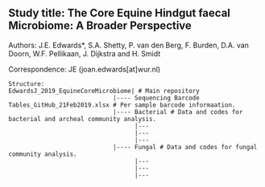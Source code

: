
Study title: The Core Equine Hindgut faecal Microbiome: A Broader Perspective  
---------------------------------------------------------------------------------

Authors: J.E. Edwards*, S.A. Shetty, P. van den Berg, F. Burden, D.A. van Doorn, W.F. Pellikaan, J. Dijkstra and H. Smidt  

Correspondence: JE (joan.edwards[at]wur.nl)   

```
Structure:  
EdwardsJ_2019_EquineCoreMicrobiome| # Main repository  
                             |---- Sequencing Barcode Tables_GitHub_21Feb2019.xlsx # Per sample barcode informaation.  
                             |---- Bacterial # Data and codes for bacterial and archeal community analysis.  
                                   |---  
                                   |---  
                                   |---  
                             |---- Fungal # Data and codes for fungal community analysis.  
                                   |---  
                                   |---  
                                   |---  


```


